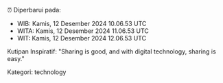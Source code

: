 ⏰ Diperbarui pada:
- WIB: Kamis, 12 Desember 2024 10.06.53 UTC
- WITA: Kamis, 12 Desember 2024 11.06.53 UTC
- WIT: Kamis, 12 Desember 2024 12.06.53 UTC

Kutipan Inspiratif:
"Sharing is good, and with digital technology, sharing is easy."


Kategori: technology

